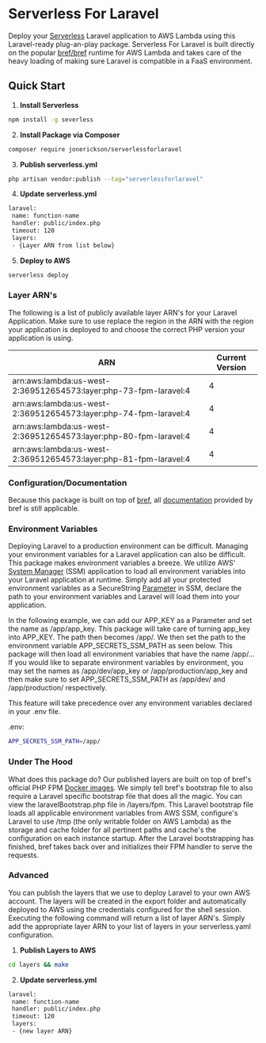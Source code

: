 

# Serverless For Laravel

Deploy your [Serverless](https://www.serverless.com) Laravel application to AWS Lambda using this Laravel-ready plug-an-play package. Serverless For Laravel is built directly on the popular [bref/bref](https://github.com/brefphp/bref) runtime for AWS Lambda and takes care of the heavy loading of making sure Laravel is compatible in a FaaS environment.

## Quick Start

1. **Install Serverless**

```bash   
npm install -g severless
```   

2. **Install Package via Composer**

```bash   
composer require jonerickson/serverlessforlaravel
```   

3. **Publish serverless.yml**

```bash   
php artisan vendor:publish --tag="serverlessforlaravel"
```   

4. **Update serverless.yml**

```bash   
laravel:  
 name: function-name  
 handler: public/index.php  
 timeout: 120  
 layers:  
 - {Layer ARN from list below}  
```

5. **Deploy to AWS**

```bash   
serverless deploy
```   

### Layer ARN's

The following is a list of publicly available layer ARN's for your Laravel Application. Make sure to use replace the region in the ARN with the region your application is deployed to and choose the correct PHP version your application is using.

| ARN | Current Version |  
|--|--|  
| arn:aws:lambda:us-west-2:369512654573:layer:php-73-fpm-laravel:4 | 4 |  
| arn:aws:lambda:us-west-2:369512654573:layer:php-74-fpm-laravel:4 | 4 |  
| arn:aws:lambda:us-west-2:369512654573:layer:php-80-fpm-laravel:4 | 4 |  
| arn:aws:lambda:us-west-2:369512654573:layer:php-81-fpm-laravel:4 | 4 |

### Configuration/Documentation

Because this package is built on top of [bref](https://bref.sh), all [documentation](https://bref.sh/docs/) provided by bref is still applicable.

### Environment Variables

Deploying Laravel to a production environment can be difficult. Managing your environment variables for a Laravel application can also be difficult. This package makes environment variables a breeze. We utilize AWS' [System Manager](https://docs.aws.amazon.com/systems-manager/latest/userguide/what-is-systems-manager.html) (SSM) application to load all environment variables into your Laravel application at runtime. Simply add all your protected environment variables as a SecureString [Parameter](https://docs.aws.amazon.com/systems-manager/latest/userguide/systems-manager-parameter-store.html) in SSM, declare the path to your environment variables and Laravel will load them into your application.

In the following example, we can add our APP_KEY as a Parameter and set the name as /app/app_key. This package will take care of turning app_key into APP_KEY. The path then becomes /app/. We then set the path to the environment variable APP_SECRETS_SSM_PATH as seen below. This package will then load all environment variables that have the name /app/... If you would like to separate environment variables by environment, you may set the names as /app/dev/app_key or /app/production/app_key and then make sure to set APP_SECRETS_SSM_PATH as /app/dev/ and /app/production/ respectively.

This feature will take precedence over any environment variables declared in your .env file.

.env:
```bash   
APP_SECRETS_SSM_PATH=/app/
```  

### Under The Hood

What does this package do? Our published layers are built on top of bref's official PHP FPM [Docker images](https://hub.docker.com/u/bref). We simply tell bref's bootstrap file to also require a Laravel specific bootstrap file that does all the magic. You can view the laravelBootstrap.php file in /layers/fpm. This Laravel bootstrap file loads all applicable environment variables from AWS SSM, configure's Laravel to use /tmp (the only writable folder on AWS Lambda) as the storage and cache folder for all pertinent paths and cache's the configuration on each instance startup. After the Laravel bootstrapping has finished, bref takes back over and initializes their FPM handler to serve the requests.

### Advanced

You can publish the layers that we use to deploy Laravel to your own AWS account. The layers will be created in the export folder and automatically deployed to AWS using the credentials configured for the shell session. Executing the following command will return a list of layer ARN's. Simply add the appropriate layer ARN to your list of layers in your serverless.yaml configuration.

1. **Publish Layers to AWS**

```bash   
cd layers && make   
```  

2. **Update serverless.yml**

```bash   
laravel:  
 name: function-name  
 handler: public/index.php  
 timeout: 120  
 layers:  
 - {new layer ARN}  
```